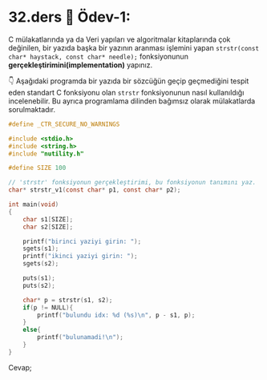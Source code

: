 # 32.ders 📖 Ödev-1: 


C mülakatlarında ya da Veri yapıları ve algoritmalar kitaplarında çok değinilen, bir yazıda başka bir yazının aranması işlemini yapan `strstr(const char* haystack, const char* needle);` fonksiyonunun **gerçekleştirimini(implementation)** yapınız.

👇 Aşağıdaki programda bir yazıda bir sözcüğün geçip geçmediğini tespit eden standart C fonksiyonu olan `strstr` fonksiyonunun nasıl kullanıldığı incelenebilir. Bu ayrıca programlama dilinden bağımsız olarak mülakatlarda sorulmaktadır.
```C
#define _CTR_SECURE_NO_WARNINGS

#include <stdio.h>
#include <string.h>
#include "nutility.h"

#define SIZE 100

// 'strstr' fonksiyonun gerçekleştirimi, bu fonksiyonun tanımını yaz.
char* strstr_v1(const char* p1, const char* p2);

int main(void)
{
    char s1[SIZE];
    char s2[SIZE];

    printf("birinci yaziyi girin: ");
    sgets(s1);
    printf("ikinci yaziyi girin: ");
    sgets(s2);

    puts(s1);
    puts(s2);

    char* p = strstr(s1, s2);
    if(p != NULL){
        printf("bulundu idx: %d (%s)\n", p - s1, p);
    }
    else{
        printf("bulunamadi!\n");
    }
}
```


Cevap;



